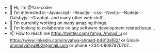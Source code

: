 - 👋 Hi, I’m @Yax-coder
- 👀 I’m interested in -Javascript- -Reactjs- -css- -Nextjs- -Nodejs- -Gatsbyjs- -Graphql- and many other web stuff...
- 🌱 I’m currently working on many amazing things.
- 💞️ I’m looking to collaborate on any software development related issue...
- 📫 How to reach me https://twitter.com/Yahya_Ahmad_u or https://www.linkedin.com/in/yahya-ahmad-b4813a182/  or Gmail- ahmadyahya962@gmail.com or phone +234-08087870707...

<!---
Yax-coder/Yax-coder is a ✨ special ✨ repository because its `README.md` (this file) appears on your GitHub profile.
You can click the Preview link to take a look at your changes.
--->
